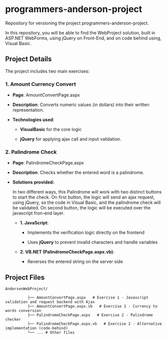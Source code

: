 # programmers-anderson-project
Repository for versioning the project programmers-anderson-project.

In this repository, you will be able to find the WebProject solution, built in ASP.NET WebForms, using jQuery on Front-End, and on code behind using, Visual Basic.

 
## **Project Details**
 
The project includes two main exercises:
 
### **1. Amount Currency Convert**
 
* **Page**: AmountConvertPage.aspx
 
* **Description**: Converts numeric values (in dollars) into their written representation.
 
* **Technologies used**:
 
  * **VisualBasic** for the core logic
 
  * **jQuery** for applying ajax call and input validation.
 
 
### **2. Palindrome Check**
 
* **Page**: PalindromeCheckPage.aspx
 
* **Description**: Checks whether the entered word is a palindrome.
 
* **Solutions provided:**
 
  In two different ways, this Palindrome will work with two distinct buttons to start the check.
  On first button, the logic will send an ajax request, using jQuery, so the code in Visual Basic, and the palindrome check will be validated.
  On second button, the logic will be executed over the javascript fron-end layer.
 
  * **1. JavaScript**:
 
    * Implements the verification logic directly on the frontend
 
    * Uses **jQuery** to prevent invalid characters and handle variables
 
  * **2. VB.NET (PalindromeCheckPage.aspx.vb)**:
 
    * Reverses the entered string on the server side
 
## **Project Files**
 
```
AndersonWebProject/
 
          ├── AmountConvertPage.aspx   # Exercise 1 - Javascript validation and request backend with Ajax
          ├── AmountConvertPage.aspx.vb   # Exercise 1 - Currency to words conversion
          ├── PalindromeCheckPage.aspx   # Exercise 2 - Palindrome checker
          ├── PalindromeCheckPage.aspx.vb   # Exercise 2 - Alternative implementation (code-behind)
          └── ... # Other files
```
